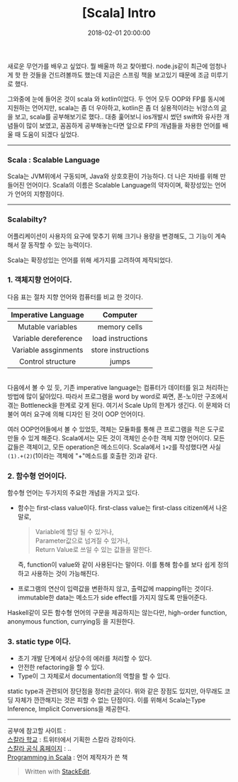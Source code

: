 ﻿---
layout: post
title:  "[Scala] Intro"
date:   2018-02-01 20:00:00
category: Scala
tags: Scala FP 
---

 새로운 무언가를 배우고 싶었다. 뭘 배울까 하고 찾아봤다. node.js같이 최근에 엄청나게 핫 한 것들을 건드려볼까도 했는데 지금은 스프링 책을 보고있기 때문에 조금 미루기로 했다. 

 그와중에 눈에 들어온 것이 scala 와 kotlin이었다. 두 언어 모두 OOP와 FP를 동시에 지원하는 언어지만, scala는 좀 더 우아하고, kotlin은 좀 더 실용적이라는 뉘앙스의 [글](http://hamait.tistory.com/895?category=79134)을 보고, scala를 공부해보기로 했다.. 대충 훑어보니 ios개발시 썼던 swift와 유사한 개념들이 많이 보였고, 꼼꼼하게 공부해놓는다면 앞으로 FP의 개념들을 차용한 언어를 배울 때 도움이 되겠다 싶었다.

<!-- more -->
<hr>

### Scala : Scalable Language
Scala는 JVM위에서 구동되며, Java와 상호호환이 가능하다. 더 나은 자바를 위해 만들어진 언어이다. Scala의 이름은 Scalable Language의 약자이며, 확장성있는 언어가 언어의 지향점이다.

<hr>

### Scalabilty?
어플리케이션이 사용자의 요구에 맞추기 위해 크기나 용량을 변경해도, 그 기능이 계속해서 잘 동작할 수 있는 능력이다. 

Scala는 확장성있는 언어를 위해 세가지를 고려하여 제작되었다.  

### 1. 객체지향 언어이다.  

다음 표는 절차 지향 언어와 컴퓨터를 비교 한 것이다.

| Imperative Language    | Computer             |
| :--------------------: | :------------------: |
| Mutable variables      | memory cells         |
| Variable dereference   | load instructions    |
| Variable assginments   | store instructions   |
| Control structure      | jumps                |   

<br>
다음에서 볼 수 있 듯, 기존 imperative language는 컴퓨터가 데이터를 읽고 처리하는 방법에 많이 닮아있다. 따라서 프로그램을 word by word로 짜면, 폰-노이만 구조에서 겪는 Bottleneck을 한계로 갖게 된다. 여기서 Scale Up의 한계가 생긴다. 이 문제와 더불어 여러 요구에 의해 디자인 된 것이 OOP 언어이다.
   
여러 OOP언어들에서 볼 수 있었듯, 객체는 모듈화를 통해 큰 프로그램을 적은 도구로 만들 수 있게 해준다.
Scala에서는 모든 것이 객체인 순수한 객체 지향 언어이다. 모든 값들은 객체이고, 모든 operation은 메소드이다. Scala에서 `1+2`를 작성했다면 사실 `(1).+(2)`(1이라는 객체에 "+"메소드를 호출한 것)과 같다.  


  
### 2. 함수형 언어이다.  

함수형 언어는 두가지의 주요한 개념을 가지고 있다.

- 함수는 first-class value이다.
  first-class value는 first-class citizen에서 나온 말로,  

  > Variable에 할당 될 수 있거나,  
  >Parameter값으로 넘겨질 수 있거나,  
  >Return Value로 쓰일 수 있는 값들을 말한다. 
      
  즉, function이 value와 같이 사용된다는 말이다. 이를 통해 함수를 보다 쉽게 정의하고 사용하는 것이 가능해진다.
      
- 프로그램의 연산이 입력값을 변환하지 않고, 출력값에 mapping하는 것이다.
  immutable한 data는 메소드가 side effect를 가지지 않도록 만들어준다.   
    
Haskell같이 모든 함수형 언어의 구문을 제공하지는 않는다만, high-order function, anonymous function, currying등 을 지원한다.
    

### 3. static type 이다. 
- 초기 개발 단계에서 상당수의 에러를 처리할 수 있다.
- 안전한 refactoring을 할 수 있다.
- Type이 그 자체로서 documentation의 역할을 할 수 있다. 
    
static type과 관련되어 장단점을 정리한 [글](https://pchiusano.github.io/2016-09-15/static-vs-dynamic.html)이다. 위와 같은 장점도 있지만, 아무래도 코딩 자체가 깐깐해지는 것은 피할 수 없는 단점이다. 이를 위해서 Scala는Type Inference, Implicit Conversions을 제공한다.





---
공부에 참고할 사이트 :  
[스칼라 학교](https://twitter.github.io/scala_school/ko/) : 트위터에서 기획한 스칼라 강좌이다.  
[스칼라 공식 홈페이지](https://docs.scala-lang.org/) : ..  
[Programming in Scala](http://www.artima.com/pins1ed/a-scalable-language.html) : 언어 제작자가 쓴 책  

> Written with [StackEdit](https://stackedit.io/).
